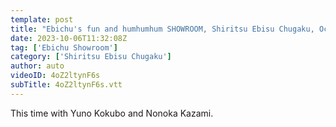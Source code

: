 ```yaml
---
template: post
title: "Ebichu's fun and humhumhum SHOWROOM, Shiritsu Ebisu Chugaku, October 6, 2023"
date: 2023-10-06T11:32:08Z
tag: ['Ebichu Showroom']
category: ['Shiritsu Ebisu Chugaku']
author: auto 
videoID: 4oZ2ltynF6s
subTitle: 4oZ2ltynF6s.vtt
---
```

This time with Yuno Kokubo and Nonoka Kazami.